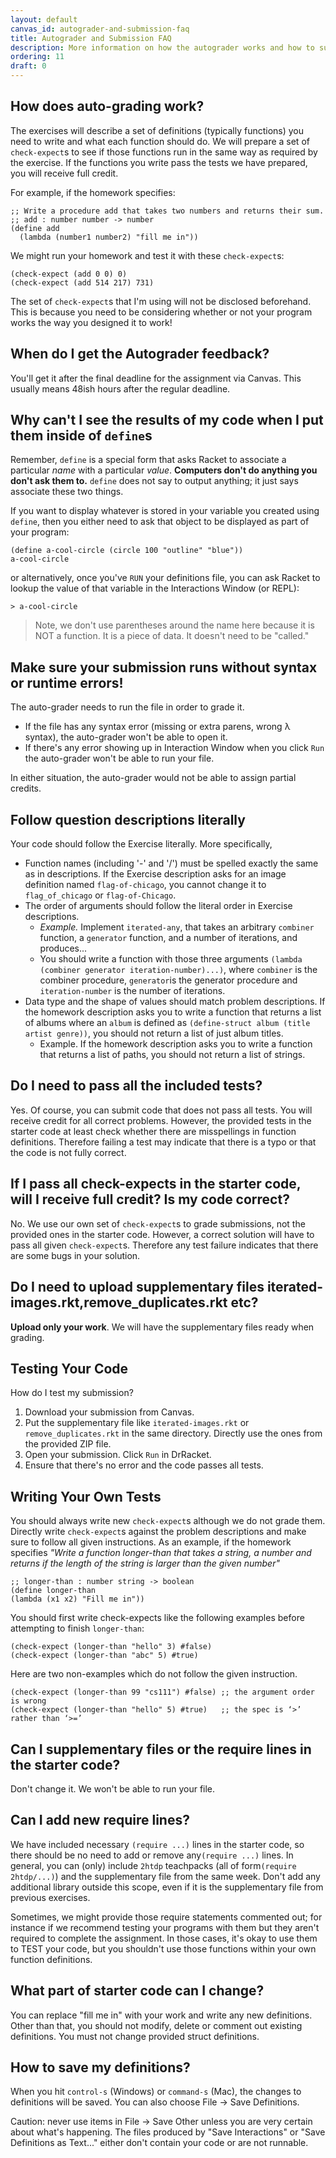 ```yaml
---
layout: default
canvas_id: autograder-and-submission-faq
title: Autograder and Submission FAQ
description: More information on how the autograder works and how to submit assignments
ordering: 11
draft: 0
---
```


## How does auto-grading work?
The exercises will describe a set of definitions (typically functions) you need to write and what each function should do. We will prepare a set of ​`check-expect​`s to see if those functions run in the same way as required by the exercise. If the functions you write pass the tests we have prepared, you will receive full credit.

For example, if the homework specifies:

```racket
;; Write a procedure add that takes two numbers and returns their sum.
;; add : number number -> number
(define add
  (lambda (number1 number2) "fill me in"))
```

We might run your homework and test it with these `check-expect`s:
```
(check-expect (add 0 0) 0)
(check-expect (add 514 217) 731)
```

The set of ​`check-expect`​s that I'm using will not be disclosed beforehand. This is because you need to be considering whether or not your program works the way you designed it to work!

## When do I get the Autograder feedback?

You'll get it after the final deadline for the assignment via Canvas. This usually means 48ish hours after the regular deadline.

## Why can't I see the results of my code when I put them inside of `define`s

Remember, `define` is a special form that asks Racket to associate a particular _name_ with a particular _value_. **Computers don't do anything you don't ask them to.** `define` does not say to output anything; it just says associate these two things.

If you want to display whatever is stored in your variable you created using `define`, then you either need to ask that object to be displayed as part of your program:

```racket
(define a-cool-circle (circle 100 "outline" "blue"))
a-cool-circle
```

or alternatively, once you've `RUN` your definitions file, you can ask Racket to lookup the value of that variable in the Interactions Window (or REPL):

```Racket
> a-cool-circle
```

> Note, we don't use parentheses around the name here because it is NOT a function. It is a piece of data. It doesn't need to be "called."

## Make sure your submission runs without syntax or runtime errors!

The auto-grader needs to ​run​ the file in order to grade it.
* If the file has ​any​ syntax error (missing or extra parens, wrong λ syntax), the auto-grader won't be able to open it.
* If there's ​any​ error showing up in Interaction Window when you click `Run` the auto-grader won't be able to run your file.

In either situation, the auto-grader would not be able to assign partial credits.

## Follow question descriptions literally
Your code should follow the Exercise literally. More specifically,
* Function names (including '-' and '/') must be spelled exactly the same as in descriptions. If the Exercise description asks for an image definition named `flag-of-chicago​`, you cannot change it to `​flag_of_chicago​` or `flag-of-Chicago​`.
* The order of arguments should follow the literal order in Exercise descriptions.
  * _Example._ Implement​ `​iterated-any​`, that takes an arbitrary `combiner` function, a `generator` function, and a number of iterations, and produces...
  * You should write a function with those three arguments `(lambda (combiner generator iteration-number)...)`, where `​combiner​` is the combiner procedure, `​generator​` is the generator procedure and `​iteration-number​` is the number of iterations.
* Data type and the shape of values should match problem descriptions. If the homework description asks you to write a function that returns a list of album​s where an `album` is defined as `(define-struct album (title artist genre))`, you should not return a list of just album titles.
  * Example. If the homework description asks you to write a function that returns a list of paths, you should not return a list of strings.

## Do I need to pass all the included tests?

Yes. Of course, you can submit code that does not pass all tests. You will receive credit for all correct problems. However, the provided tests in the starter code at least check whether there are misspellings in function definitions. Therefore failing a test may indicate that there is a typo or that the code is not fully correct.
## If I pass all ​check-expect​s in the starter code, will I receive full credit? Is my code correct?

No. We use our own set of `​check-expect`​s to grade submissions, not the provided ones in the starter code. However, a correct solution will have to pass all given `​check-expect`​s. Therefore any test failure indicates that there are some bugs in your solution.

## Do I need to upload supplementary files iterated-images.rkt​, ​remove_duplicates.rkt​ etc?

**Upload only your work**. We will have the supplementary files ready when grading.

## Testing Your Code
How do I test my submission?
1. Download your submission from Canvas.
2. Put the supplementary file like `​iterated-images.rkt​` or `remove_duplicates.rkt​` in the same directory. Directly use the ones from the provided ZIP file.
3. Open your submission. Click `Run` in DrRacket.
4. Ensure that there's no error and the code passes all tests.

## Writing Your Own Tests
You should always write new `check-expect`s although we do not grade them. Directly write `check-expect​`s against the problem descriptions and make sure to follow all given instructions. As an example, if the homework specifies _"Write a function longer-than that takes a string, a number and returns if the length of the string is larger than the given number"_
```racket
;; longer-than : number string -> boolean
(define longer-than
(lambda (x1 x2) "Fill me in"))
```
You should first write ​check-expect​s like the following examples before attempting to finish `longer-than`​:
```racket
(check-expect (longer-than "hello" 3) #false)
(check-expect (longer-than "abc" 5) #true)
```

Here are two non-examples which do not follow the given instruction.
```
(check-expect (longer-than 99 "cs111") #false) ;; the argument order is wrong
(check-expect (longer-than "hello" 5) #true)   ;; the spec is ‘>’ rather than ‘>=’
```

## Can I supplementary files or the ​require lines in the starter code?
Don't change it. We won't be able to run your file.

## Can I add new ​require​ lines?
We have included necessary ​`(require ...)`​ lines in the starter code, so there should be no need to add or remove any ​`(require ...)`​ lines. In general, you can (only) include `2htdp` teachpacks (all of form ​`(require 2htdp/...)​`) and the supplementary file from the same week. Don't add any additional library outside this scope, even if it is the supplementary file from previous exercises.

Sometimes, we might provide those require statements commented out; for instance if we recommend testing your programs with them but they aren't required to complete the assignment. In those cases, it's okay to use them to TEST your code, but you shouldn't use those functions within your own function definitions.

## What part of starter code can I change?
You can replace ​"fill me in"​ with your work and write any new definitions. Other than that, you ​should not​ modify, delete or comment out existing definitions. You ​must not​ change provided struct definitions.

## How to save my definitions?
When you hit `control-s` (Windows) or `command-s` (Mac), the changes to definitions will be saved. You can also choose File -> Save Definitions.

Caution: ​never ​use items in File -> Save Other unless you are very certain about what's happening. The files produced by "Save Interactions" or "Save Definitions as Text..." either don't contain your code or are not runnable.
